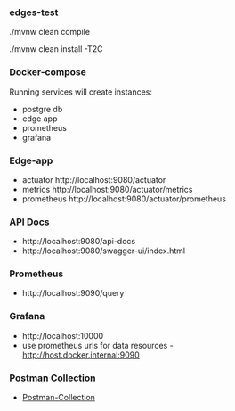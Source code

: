 ### edges-test
./mvnw clean compile

./mvnw clean install -T2C

### Docker-compose
Running services will create instances:
- postgre db
- edge app
- prometheus
- grafana

### Edge-app
- actuator http://localhost:9080/actuator
- metrics http://localhost:9080/actuator/metrics
- prometheus http://localhost:9080/actuator/prometheus

### API Docs
- http://localhost:9080/api-docs
- http://localhost:9080/swagger-ui/index.html

### Prometheus
- http://localhost:9090/query

### Grafana
- http://localhost:10000
- use prometheus urls for data resources - http://host.docker.internal:9090

### Postman Collection
- [Postman-Collection](./src/main/resources/Edge.postman_collection.json)